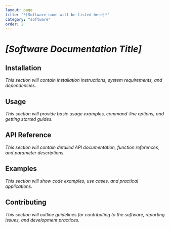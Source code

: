 ```yaml
---
layout: page
title: "*[Software name will be listed here]*"
category: "software"
order: 2
---
```


# *[Software Documentation Title]*

## Installation

*This section will contain installation instructions, system requirements, and dependencies.*

## Usage

*This section will provide basic usage examples, command-line options, and getting started guides.*

## API Reference

*This section will contain detailed API documentation, function references, and parameter descriptions.*

## Examples

*This section will show code examples, use cases, and practical applications.*

## Contributing

*This section will outline guidelines for contributing to the software, reporting issues, and development practices.*
